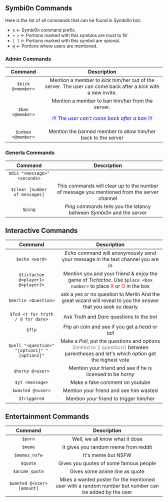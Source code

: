 ## Symbi0n Commands
Here is the list of all commands that can be found in Symbi0n bot. 

- `$` &#8592; Symbi0n command prefix.
- `< >` &#8592; Portions marked with this symblos are must to fill
- `[ ]` &#8592; Portions marked with this symbol are opional.
- `@`  &#8592; Portions where users are mentioned.

### Admin Commands

| Command    | Description | 
|   :---:     |    :----:   | 
| `$kick @<member>` | Mention a member to *kick* him/her out of the server. The user can come back after a *kick* with a new invite. | 
| `$ban <@member>` | Mention a member to ban him/her from the server. <p style="color: blue;">*!!! The user can't come back after a ban !!!* </p>  |
| `$unban <@member>` | Mention the banned member to allow him/her back to the server|

### Generla Commands

| Command | Description |
| :---: | :---:|
| `$dis "<message>" <seconds>` | |
| `$clear [number of messages]` | This commands will clear up to the number of message you mentioned from the server channel |
| `$ping` | *Ping* commands tells you the latancy between *Symbi0n* and the server|

## Interactive Commands
| Command | Description |
| :---: | :---:|
| `$echo <word>` | *Echo* command will anonymously send your message in the text channel you are in |
|`$tictactoe @<player1> @<player2>`| Mention you and your friend & enjoy the game of *Tictactoe*. Use `$place <box number>` to place <span style="color: red;"> X </span> or <span style="color: red;"> O </span> in the box|
| `$merlin <Question>` |ask a yes or no question to Merlin And the great wizard will reveal to you the answer that you seek so dearly|
| `$Tnd <t for truth / d for dare>` | Ask *Truth* and *Dare* questions to the bot |
| `$flp` | Flip an coin and see if you get a *head* or *tail* |
| `$poll "<question>" "[option1]" "[option2]"` | Make a *Poll*, put the questions and options <span style="color: grey;">(limited to 2 questions)</span> between parentheses and let's which option get the highest vote |
| `$horny @<user>` | Mention your friend and see if he is licensed to be *horny* |
| `$yt <message>` | Make a fake comment on youtube|
| `$wasted @<user>` | Mention your friend and see him wasted|
| `$triggered` | Mention your friend to trigger him/her|  

## Entertainment Commands

| Command | Description |
| :---: | :---:|
| `$porn` | Well, we all know what it dose |
| `$meme` | It gives you random meme from reddit|
| `$memes_nsfw` | It's meme but NSFW |
| `$quote` | Gives you quotes of some famous people |
| `$anime_quote` | Gives some anime line as quote|
| `$wanted @<user> [amount]` | Mkes a wanted poster for the mentioned user with a random number but number can be added by the user |
